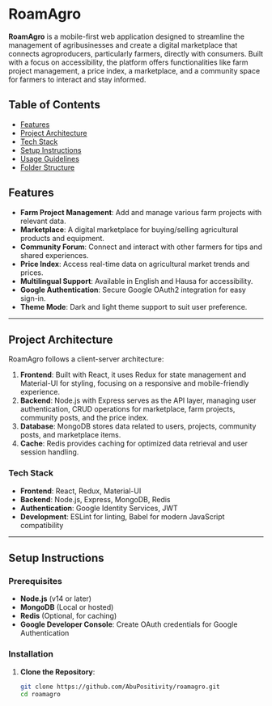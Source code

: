 # RoamAgro

**RoamAgro** is a mobile-first web application designed to streamline the management of agribusinesses and create a digital marketplace that connects agroproducers, particularly farmers, directly with consumers. Built with a focus on accessibility, the platform offers functionalities like farm project management, a price index, a marketplace, and a community space for farmers to interact and stay informed.

## Table of Contents
- [Features](#features)
- [Project Architecture](#project-architecture)
- [Tech Stack](#tech-stack)
- [Setup Instructions](#setup-instructions)
- [Usage Guidelines](#usage-guidelines)
- [Folder Structure](#folder-structure)

## Features

- **Farm Project Management**: Add and manage various farm projects with relevant data.
- **Marketplace**: A digital marketplace for buying/selling agricultural products and equipment.
- **Community Forum**: Connect and interact with other farmers for tips and shared experiences.
- **Price Index**: Access real-time data on agricultural market trends and prices.
- **Multilingual Support**: Available in English and Hausa for accessibility.
- **Google Authentication**: Secure Google OAuth2 integration for easy sign-in.
- **Theme Mode**: Dark and light theme support to suit user preference.

---

## Project Architecture

RoamAgro follows a client-server architecture:
1. **Frontend**: Built with React, it uses Redux for state management and Material-UI for styling, focusing on a responsive and mobile-friendly experience.
2. **Backend**: Node.js with Express serves as the API layer, managing user authentication, CRUD operations for marketplace, farm projects, community posts, and the price index.
3. **Database**: MongoDB stores data related to users, projects, community posts, and marketplace items.
4. **Cache**: Redis provides caching for optimized data retrieval and user session handling.

### Tech Stack

- **Frontend**: React, Redux, Material-UI
- **Backend**: Node.js, Express, MongoDB, Redis
- **Authentication**: Google Identity Services, JWT
- **Development**: ESLint for linting, Babel for modern JavaScript compatibility

---

## Setup Instructions

### Prerequisites
- **Node.js** (v14 or later)
- **MongoDB** (Local or hosted)
- **Redis** (Optional, for caching)
- **Google Developer Console**: Create OAuth credentials for Google Authentication

### Installation

1. **Clone the Repository**:
   ```bash
   git clone https://github.com/AbuPositivity/roamagro.git
   cd roamagro